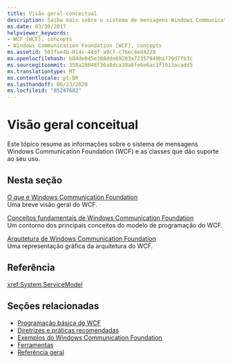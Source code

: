 ```yaml
---
title: Visão geral conceitual
description: Saiba mais sobre o sistema de mensagens Windows Communication Foundation (WCF) e as classes que dão suporte ao seu uso.
ms.date: 03/30/2017
helpviewer_keywords:
- WCF [WCF], concepts
- Windows Communication Foundation [WCF], concepts
ms.assetid: 503fae4b-014c-44df-a9c7-c76ec4ed4229
ms.openlocfilehash: b84de045e388dde69283a72357949ba779d7fb3c
ms.sourcegitcommit: 358a28048f36a8dca39a9fe6e6ac1f1913acadd5
ms.translationtype: MT
ms.contentlocale: pt-BR
ms.lasthandoff: 06/23/2020
ms.locfileid: "85247682"
---
```

# <a name="conceptual-overview"></a>Visão geral conceitual

Este tópico resume as informações sobre o sistema de mensagens Windows Communication Foundation (WCF) e as classes que dão suporte ao seu uso.

## <a name="in-this-section"></a>Nesta seção

 [O que é Windows Communication Foundation](whats-wcf.md)\
 Uma breve visão geral do WCF.

 [Conceitos fundamentais de Windows Communication Foundation](fundamental-concepts.md)\
 Um contorno dos principais conceitos do modelo de programação do WCF.

 [Arquitetura de Windows Communication Foundation](architecture.md)\
 Uma representação gráfica da arquitetura do WCF.

## <a name="reference"></a>Referência

<xref:System.ServiceModel>

## <a name="related-sections"></a>Seções relacionadas

- [Programação básica do WCF](basic-wcf-programming.md)
- [Diretrizes e práticas recomendadas](guidelines-and-best-practices.md)
- [Exemplos do Windows Communication Foundation](./samples/index.md)
- [Ferramentas](./diagnostics/exceptions-reference/tools.md)
- [Referência geral](general-reference.md)
